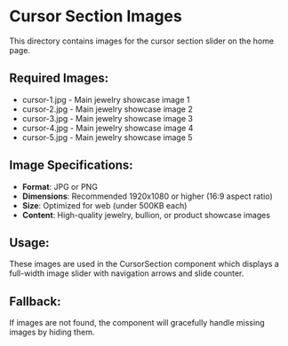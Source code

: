 # Cursor Section Images

This directory contains images for the cursor section slider on the home page.

## Required Images:
- cursor-1.jpg - Main jewelry showcase image 1
- cursor-2.jpg - Main jewelry showcase image 2  
- cursor-3.jpg - Main jewelry showcase image 3
- cursor-4.jpg - Main jewelry showcase image 4
- cursor-5.jpg - Main jewelry showcase image 5

## Image Specifications:
- **Format**: JPG or PNG
- **Dimensions**: Recommended 1920x1080 or higher (16:9 aspect ratio)
- **Size**: Optimized for web (under 500KB each)
- **Content**: High-quality jewelry, bullion, or product showcase images

## Usage:
These images are used in the CursorSection component which displays a full-width image slider with navigation arrows and slide counter.

## Fallback:
If images are not found, the component will gracefully handle missing images by hiding them.
